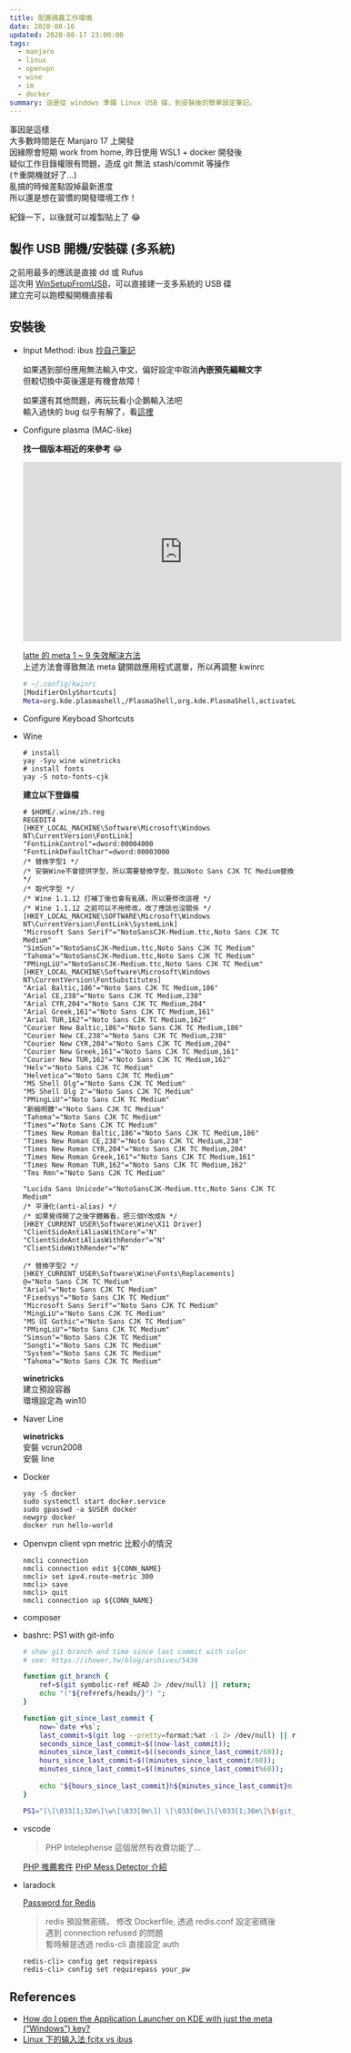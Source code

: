 ```yaml
---
title: 配置碼農工作環境
date: 2020-08-16
updated: 2020-08-17 23:00:00
tags:
  - manjaro
  - linux
  - openvpn
  - wine
  - im
  - docker
summary: 這是從 windows 準備 Linux USB 碟，到安裝後的簡單設定筆記。
---
```


事因是這樣  
大多數時間是在 Manjaro 17 上開發  
因緣際會短期 work from home, 昨日使用 WSL1 + docker 開發後  
疑似工作目錄權限有問題，造成 git 無法 stash/commit 等操作  
(↑重開機就好了...)  
亂搞的時候差點毀掉最新進度  
所以還是想在習慣的開發環境工作！  

紀錄一下，以後就可以複製貼上了 :joy:

## 製作 USB 開機/安裝碟 (多系統)

之前用最多的應該是直接 dd 或 Rufus  
這次用 [WinSetupFromUSB](http://www.winsetupfromusb.com/downloads/)，可以直接建一支多系統的 USB 碟  
建立完可以跑模擬開機直接看

## 安裝後

+ Input Method: ibus [抄自己筆記](https://uwaylu.gitbooks.io/my-knowledge-note/content/linux/manjaro17_input_method.html)


  如果遇到部份應用無法輸入中文，偏好設定中取消**內嵌預先編輯文字**  
  但較切換中英後還是有機會故障！

  如果還有其他問題，再玩玩看小企鵝輸入法吧  
  輸入過快的 bug 似乎有解了，看[這裡](https://gist.github.com/tanyuan/c0d4ee15cf0c9c93da28cc1cf0ff87b3)


+ Configure plasma (MAC-like)

  **找一個版本相近的來參考** :joy:
  
  <iframe width="560" height="315" src="https://www.youtube.com/embed/kotYskfykl0" frameborder="0" allow="accelerometer; autoplay; encrypted-media; gyroscope; picture-in-picture" allowfullscreen></iframe>  

  [latte 的 meta 1 ~ 9 失效解決方法](https://github.com/psifidotos/Latte-Dock/wiki/F.A.Q.#q-can-i-use-my-super-key-to-open-the-app-launcher)  
  上述方法會導致無法 meta 鍵開啟應用程式選單，所以再調整 kwinrc

  ```sh
  # ~/.config/kwinrc
  [ModifierOnlyShortcuts]
  Meta=org.kde.plasmashell,/PlasmaShell,org.kde.PlasmaShell,activateLauncherMenu
  ```

+ Configure Keyboad Shortcuts
+ Wine

  ```
  # install
  yay -Syu wine winetricks
  # install fonts
  yay -S noto-fonts-cjk
  ```

  **建立以下登錄檔**  
  ```regedit
  # $HOME/.wine/zh.reg
  REGEDIT4
  [HKEY_LOCAL_MACHINE\Software\Microsoft\Windows NT\CurrentVersion\FontLink]
  "FontLinkControl"=dword:00004000
  "FontLinkDefaultChar"=dword:00003000
  /* 替換字型1 */
  /* 安裝Wine不會提供字型，所以需要替換字型，我以Noto Sans CJK TC Medium替換 */
  /* 取代字型 */
  /* Wine 1.1.12 打補丁後也會有亂碼，所以要修改這裡 */
  /* Wine 1.1.12 之前可以不用修改，改了應該也沒關係 */
  [HKEY_LOCAL_MACHINE\SOFTWARE\Microsoft\Windows NT\CurrentVersion\FontLink\SystemLink]
  "Microsoft Sans Serif"="NotoSansCJK-Medium.ttc,Noto Sans CJK TC Medium"
  "SimSun"="NotoSansCJK-Medium.ttc,Noto Sans CJK TC Medium"
  "Tahoma"="NotoSansCJK-Medium.ttc,Noto Sans CJK TC Medium"
  "PMingLiU"="NotoSansCJK-Medium.ttc,Noto Sans CJK TC Medium"
  [HKEY_LOCAL_MACHINE\Software\Microsoft\Windows NT\CurrentVersion\FontSubstitutes]
  "Arial Baltic,186"="Noto Sans CJK TC Medium,186"
  "Arial CE,238"="Noto Sans CJK TC Medium,238"
  "Arial CYR,204"="Noto Sans CJK TC Medium,204"
  "Arial Greek,161"="Noto Sans CJK TC Medium,161"
  "Arial TUR,162"="Noto Sans CJK TC Medium,162"
  "Courier New Baltic,186"="Noto Sans CJK TC Medium,186"
  "Courier New CE,238"="Noto Sans CJK TC Medium,238"
  "Courier New CYR,204"="Noto Sans CJK TC Medium,204"
  "Courier New Greek,161"="Noto Sans CJK TC Medium,161"
  "Courier New TUR,162"="Noto Sans CJK TC Medium,162"
  "Helv"="Noto Sans CJK TC Medium"
  "Helvetica"="Noto Sans CJK TC Medium"
  "MS Shell Dlg"="Noto Sans CJK TC Medium"
  "MS Shell Dlg 2"="Noto Sans CJK TC Medium"
  "PMingLiU"="Noto Sans CJK TC Medium"
  "新細明體"="Noto Sans CJK TC Medium"
  "Tahoma"="Noto Sans CJK TC Medium"
  "Times"="Noto Sans CJK TC Medium"
  "Times New Roman Baltic,186"="Noto Sans CJK TC Medium,186"
  "Times New Roman CE,238"="Noto Sans CJK TC Medium,238"
  "Times New Roman CYR,204"="Noto Sans CJK TC Medium,204"
  "Times New Roman Greek,161"="Noto Sans CJK TC Medium,161"
  "Times New Roman TUR,162"="Noto Sans CJK TC Medium,162"
  "Tms Rmn"="Noto Sans CJK TC Medium"

  "Lucida Sans Unicode"="NotoSansCJK-Medium.ttc,Noto Sans CJK TC Medium"
  /* 平滑化(anti-alias) */
  /* 如果覺得開了之後字體難看，把三個Y改成N */
  [HKEY_CURRENT_USER\Software\Wine\X11 Driver]
  "ClientSideAntiAliasWithCore"="N"
  "ClientSideAntiAliasWithRender"="N"
  "ClientSideWithRender"="N"

  /* 替換字型2 */
  [HKEY_CURRENT_USER\Software\Wine\Fonts\Replacements]
  @="Noto Sans CJK TC Medium"
  "Arial"="Noto Sans CJK TC Medium"
  "Fixedsys"="Noto Sans CJK TC Medium"
  "Microsoft Sans Serif"="Noto Sans CJK TC Medium"
  "MingLiU"="Noto Sans CJK TC Medium"
  "MS UI Gothic"="Noto Sans CJK TC Medium"
  "PMingLiU"="Noto Sans CJK TC Medium"
  "Simsun"="Noto Sans CJK TC Medium"
  "Songti"="Noto Sans CJK TC Medium"
  "System"="Noto Sans CJK TC Medium"
  "Tahoma"="Noto Sans CJK TC Medium"
  ```

  **winetricks**  
  建立預設容器  
  環境設定為 win10

+ Naver Line

  **winetricks**  
  安裝 vcrun2008  
  安裝 line  

+ Docker

  ```
  yay -S docker
  sudo systemctl start docker.service
  sudo gpasswd -a $USER docker
  newgrp docker
  docker run hello-world
  ```

+ Openvpn client
  vpn metric 比較小的情況
  ```
  nmcli connection
  nmcli connection edit ${CONN_NAME}
  nmcli> set ipv4.route-metric 300
  nmcli> save
  nmcli> quit
  nmcli connection up ${CONN_NAME}
  ```

+ composer
+ bashrc: PS1 with git-info

  ```sh
  # show git branch and time since last commit with color
  # see: https://ihower.tw/blog/archives/5436

  function git_branch {
      ref=$(git symbolic-ref HEAD 2> /dev/null) || return;
      echo "("${ref#refs/heads/}") ";
  }

  function git_since_last_commit {
      now=`date +%s`;
      last_commit=$(git log --pretty=format:%at -1 2> /dev/null) || return;
      seconds_since_last_commit=$((now-last_commit));
      minutes_since_last_commit=$((seconds_since_last_commit/60));
      hours_since_last_commit=$((minutes_since_last_commit/60));
      minutes_since_last_commit=$((minutes_since_last_commit%60));
      
      echo "${hours_since_last_commit}h${minutes_since_last_commit}m ";
  }

  PS1="[\[\033[1;32m\]\w\[\033[0m\]] \[\033[0m\]\[\033[1;36m\]\$(git_branch)\[\033[0;33m\]\$(git_since_last_commit)\[\033[0m\]$ " 
  ```

+ vscode  

  > PHP Intelephense 這個居然有收費功能了...

  [PHP 推薦套件](https://medium.com/@shengyou/2018ironman-eos-for-php-developer-day21-cc0e4b35dc08)
  [PHP Mess Detector 介紹](https://learnku.com/articles/6181/php-series-mess-detector-for-code-specification)

+ laradock

  [Password for Redis](https://github.com/laradock/laradock/issues/1414)
  > redis 預設無密碼，
  > 修改 Dockerfile, 透過 redis.conf 設定密碼後  
  > 遇到 connection refused 的問題  
  > 暫時解是透過 redis-cli 直接設定 auth

  ```
  redis-cli> config get requirepass
  redis-cli> config set requirepass your_pw
  ```

## References
+ [How do I open the Application Launcher on KDE with just the meta (“Windows”) key?](https://askubuntu.com/questions/246886/how-do-i-open-the-application-launcher-on-kde-with-just-the-meta-windows-key)
+ [Linux 下的输入法 fcitx vs ibus](http://einverne.github.io/post/2019/08/linux-input-method-fcitx-ibus.html)